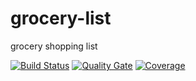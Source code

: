 # grocery-list
grocery shopping list


[![Build Status](https://travis-ci.org/luedinski/grocery-list.png?branch=master)](https://travis-ci.org/luedinski/grocery-list)
[![Quality Gate](https://sonarcloud.io/api/project_badges/measure?project=org.luedinski%3Agrocery-list-parent&metric=alert_status)](https://sonarcloud.io/dashboard?id=org.luedinski%3Agrocery-list-parent)
[![Coverage](https://sonarcloud.io/api/project_badges/measure?project=org.luedinski%3Agrocery-list-parent&metric=coverage)](https://sonarcloud.io/dashboard?id=org.luedinski%3Agrocery-list-parent)
